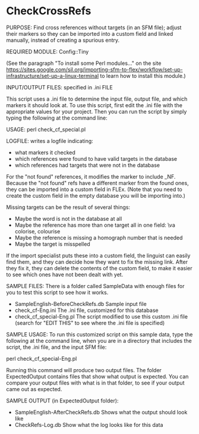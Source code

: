 # CheckCrossRefs
PURPOSE: Find cross references without targets (in an SFM file); adjust their markers so they can be imported into a custom field and linked manually, instead of creating a spurious entry.

REQUIRED MODULE:  Config::Tiny

(See the paragraph "To install some Perl modules..." on the site  
https://sites.google.com/sil.org/importing-sfm-to-flex/workflow/set-up-infrastructure/set-up-a-linux-terminal to learn how to install this module.)

INPUT/OUTPUT FILES: specified in .ini FILE

This script uses a .ini file to determine the input file, output file, and which markers it should look at.
To use this script, first edit the .ini file with the appropriate values for your project.
Then you can run the script by simply typing the following at the command line:

USAGE:  perl check_cf_special.pl

LOGFILE: writes a logfile indicating:
 * what markers it checked
 * which references were found to have valid targets in the database
 * which references had targets that were not in the database

For the "not found" references, it modifies the marker to include _NF.  Because the "not found"
refs have a different marker from the found ones, they can be imported into a custom field in FLEx.
(Note that you need to create the custom field in the empty database you will be importing into.)

Missing targets can be the result of several things:
 - Maybe the word is not in the database at all
 - Maybe the reference has more than one target all in one field:  \va colorise, colourise
 - Maybe the reference is missing a homograph number that is needed
 - Maybe the target is misspelled

If the import specialist puts these into a custom field, the linguist can easily find them, and they can decide how they want to fix the missing link.  After they fix it, they can delete the contents of the custom field, to make it easier to see which ones have not been dealt with yet.

SAMPLE FILES:
 There is a folder called SampleData with enough files for you to test this script to see
 how it works.

  * SampleEnglish-BeforeCheckRefs.db	Sample input file
  * check_cf-Eng.ini					The .ini file, customized for this database
  * check_cf_special-Eng.pl				The script modified to use this custom .ini file (search for "EDIT THIS" to see where the .ini file is specified)
  
SAMPLE USAGE:
 To run this customized script on this sample data, type the following at the command line, when
 you are in a directory that includes the script, the .ini file, and the input SFM file:
 
   perl check_cf_special-Eng.pl

 Running this command will produce two output files.  The folder ExpectedOutput contains files that show what output is expected.  You can compare your output files with what is in that folder, to see if your output came out as expected.
 
SAMPLE OUTPUT (in ExpectedOutput folder):

  * SampleEnglish-AfterCheckRefs.db		Shows what the output should look like
  * CheckRefs-Log.db					Show what the log looks like for this data
